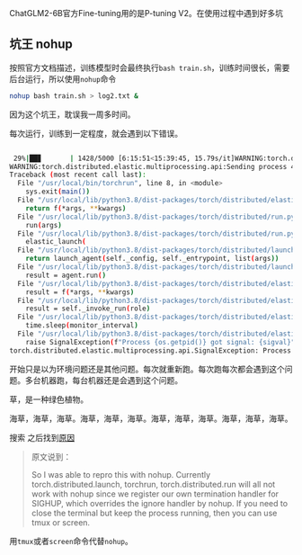 ChatGLM2-6B官方Fine-tuning用的是P-tuning V2。在使用过程中遇到好多坑

## 坑王 nohup

按照官方文档描述，训练模型时会最终执行`bash train.sh`，训练时间很长，需要后台运行，所以使用`nohup`命令

```bash
nohup bash train.sh > log2.txt &
```

因为这个坑王，耽误我一周多时间。

每次运行，训练到一定程度，就会遇到以下错误。

```bash

 29%|██▊       | 1428/5000 [6:15:51<15:39:45, 15.79s/it]WARNING:torch.distributed.elastic.agent.server.api:Received 1 death signal, shutting down workers
WARNING:torch.distributed.elastic.multiprocessing.api:Sending process 44927 closing signal SIGHUP
Traceback (most recent call last):
  File "/usr/local/bin/torchrun", line 8, in <module>
    sys.exit(main())
  File "/usr/local/lib/python3.8/dist-packages/torch/distributed/elastic/multiprocessing/errors/__init__.py", line 346, in wrapper
    return f(*args, **kwargs)
  File "/usr/local/lib/python3.8/dist-packages/torch/distributed/run.py", line 794, in main
    run(args)
  File "/usr/local/lib/python3.8/dist-packages/torch/distributed/run.py", line 785, in run
    elastic_launch(
  File "/usr/local/lib/python3.8/dist-packages/torch/distributed/launcher/api.py", line 134, in __call__
    return launch_agent(self._config, self._entrypoint, list(args))
  File "/usr/local/lib/python3.8/dist-packages/torch/distributed/launcher/api.py", line 241, in launch_agent
    result = agent.run()
  File "/usr/local/lib/python3.8/dist-packages/torch/distributed/elastic/metrics/api.py", line 129, in wrapper
    result = f(*args, **kwargs)
  File "/usr/local/lib/python3.8/dist-packages/torch/distributed/elastic/agent/server/api.py", line 723, in run
    result = self._invoke_run(role)
  File "/usr/local/lib/python3.8/dist-packages/torch/distributed/elastic/agent/server/api.py", line 864, in _invoke_run
    time.sleep(monitor_interval)
  File "/usr/local/lib/python3.8/dist-packages/torch/distributed/elastic/multiprocessing/api.py", line 62, in _terminate_process_handler
    raise SignalException(f"Process {os.getpid()} got signal: {sigval}", sigval=sigval)
torch.distributed.elastic.multiprocessing.api.SignalException: Process 44915 got signal: 1
```

开始只是以为环境问题还是其他问题。每次就重新跑。每次跑每次都会遇到这个问题。多台机器跑，每台机器还是会遇到这个问题。

草，是一种绿色植物。

海草，海草，海草。海草，海草，海草。海草，海草，海草。海草，海草，海草。

搜索 之后找到[原因](https://discuss.pytorch.org/t/ddp-error-torch-distributed-elastic-agent-server-api-received-1-death-signal-shutting-down-workers/135720)

> 原文说到：
> 
> So I was able to repro this with nohup. Currently torch.distributed.launch, torchrun, torch.distributed.run will all not work with nohup since we register our own termination handler for SIGHUP, which overrides the ignore handler by nohup. If you need to close the terminal but keep the process running, then you can use tmux or screen.

用`tmux`或者`screen`命令代替`nohup`。